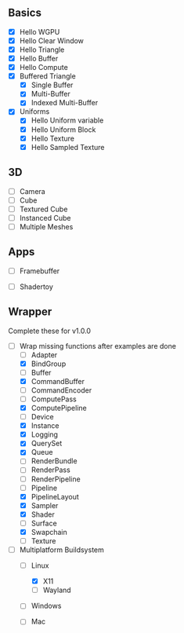## Basics
- [x] Hello WGPU
- [x] Hello Clear Window
- [x] Hello Triangle
- [x] Hello Buffer
- [x] Hello Compute
- [x] Buffered Triangle
  - [x] Single Buffer
  - [x] Multi-Buffer
  - [x] Indexed Multi-Buffer
- [x] Uniforms
  - [x] Hello Uniform variable
  - [x] Hello Uniform Block
  - [x] Hello Texture
  - [x] Hello Sampled Texture

## 3D
- [ ] Camera
- [ ] Cube
- [ ] Textured Cube
- [ ] Instanced Cube
- [ ] Multiple Meshes

## Apps
- [ ] Framebuffer
- [ ] Shadertoy


## Wrapper
Complete these for v1.0.0
- [ ] Wrap missing functions after examples are done
  - [ ] Adapter
  - [x] BindGroup
  - [ ] Buffer
  - [x] CommandBuffer
  - [ ] CommandEncoder
  - [ ] ComputePass
  - [x] ComputePipeline
  - [ ] Device
  - [x] Instance
  - [x] Logging
  - [x] QuerySet
  - [x] Queue
  - [ ] RenderBundle
  - [ ] RenderPass
  - [ ] RenderPipeline
  - [ ] Pipeline
  - [x] PipelineLayout
  - [x] Sampler
  - [x] Shader
  - [ ] Surface
  - [x] Swapchain
  - [ ] Texture
- [ ] Multiplatform Buildsystem
  - [ ] Linux
    - [x] X11
    - [ ] Wayland
  - [ ] Windows
  - [ ] Mac

